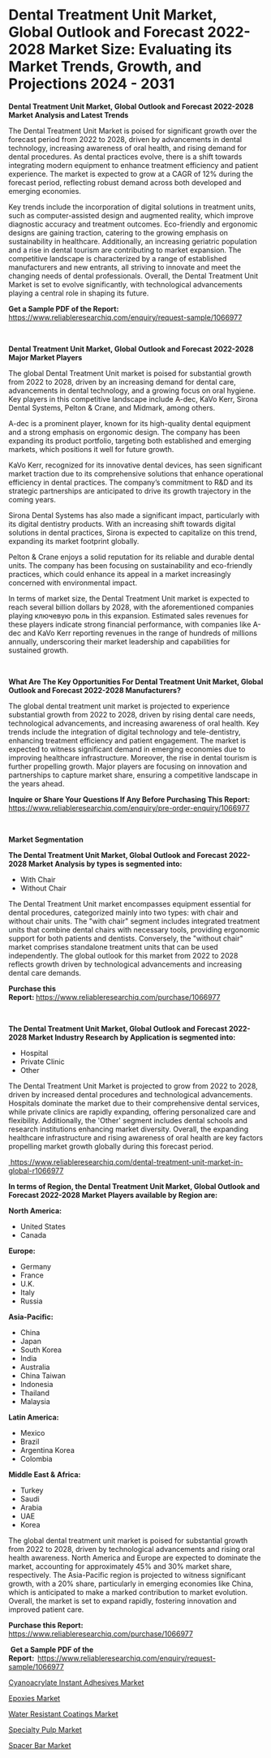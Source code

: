 <p><h1>Dental Treatment Unit Market, Global Outlook and Forecast 2022-2028 Market Size: Evaluating its Market Trends, Growth, and Projections 2024 - 2031</h1></p><p><strong>Dental Treatment Unit Market, Global Outlook and Forecast 2022-2028 Market Analysis and Latest Trends</strong></p>
<p><p>The Dental Treatment Unit Market is poised for significant growth over the forecast period from 2022 to 2028, driven by advancements in dental technology, increasing awareness of oral health, and rising demand for dental procedures. As dental practices evolve, there is a shift towards integrating modern equipment to enhance treatment efficiency and patient experience. The market is expected to grow at a CAGR of 12% during the forecast period, reflecting robust demand across both developed and emerging economies.</p><p>Key trends include the incorporation of digital solutions in treatment units, such as computer-assisted design and augmented reality, which improve diagnostic accuracy and treatment outcomes. Eco-friendly and ergonomic designs are gaining traction, catering to the growing emphasis on sustainability in healthcare. Additionally, an increasing geriatric population and a rise in dental tourism are contributing to market expansion. The competitive landscape is characterized by a range of established manufacturers and new entrants, all striving to innovate and meet the changing needs of dental professionals. Overall, the Dental Treatment Unit Market is set to evolve significantly, with technological advancements playing a central role in shaping its future.</p></p>
<p><strong>Get a Sample PDF of the Report:&nbsp;</strong> <a href="https://www.reliableresearchiq.com/enquiry/request-sample/1066977">https://www.reliableresearchiq.com/enquiry/request-sample/1066977</a></p>
<p>&nbsp;</p>
<p><strong>Dental Treatment Unit Market, Global Outlook and Forecast 2022-2028 Major Market Players</strong></p>
<p><p>The global Dental Treatment Unit market is poised for substantial growth from 2022 to 2028, driven by an increasing demand for dental care, advancements in dental technology, and a growing focus on oral hygiene. Key players in this competitive landscape include A-dec, KaVo Kerr, Sirona Dental Systems, Pelton & Crane, and Midmark, among others.</p><p>A-dec is a prominent player, known for its high-quality dental equipment and a strong emphasis on ergonomic design. The company has been expanding its product portfolio, targeting both established and emerging markets, which positions it well for future growth.</p><p>KaVo Kerr, recognized for its innovative dental devices, has seen significant market traction due to its comprehensive solutions that enhance operational efficiency in dental practices. The company’s commitment to R&D and its strategic partnerships are anticipated to drive its growth trajectory in the coming years.</p><p>Sirona Dental Systems has also made a significant impact, particularly with its digital dentistry products. With an increasing shift towards digital solutions in dental practices, Sirona is expected to capitalize on this trend, expanding its market footprint globally.</p><p>Pelton & Crane enjoys a solid reputation for its reliable and durable dental units. The company has been focusing on sustainability and eco-friendly practices, which could enhance its appeal in a market increasingly concerned with environmental impact.</p><p>In terms of market size, the Dental Treatment Unit market is expected to reach several billion dollars by 2028, with the aforementioned companies playing ключевую роль in this expansion. Estimated sales revenues for these players indicate strong financial performance, with companies like A-dec and KaVo Kerr reporting revenues in the range of hundreds of millions annually, underscoring their market leadership and capabilities for sustained growth.</p></p>
<p>&nbsp;</p>
<p><strong>What Are The Key Opportunities For Dental Treatment Unit Market, Global Outlook and Forecast 2022-2028 Manufacturers?</strong></p>
<p><p>The global dental treatment unit market is projected to experience substantial growth from 2022 to 2028, driven by rising dental care needs, technological advancements, and increasing awareness of oral health. Key trends include the integration of digital technology and tele-dentistry, enhancing treatment efficiency and patient engagement. The market is expected to witness significant demand in emerging economies due to improving healthcare infrastructure. Moreover, the rise in dental tourism is further propelling growth. Major players are focusing on innovation and partnerships to capture market share, ensuring a competitive landscape in the years ahead.</p></p>
<p><strong>Inquire or Share Your Questions If Any Before Purchasing This Report:</strong> <a href="https://www.reliableresearchiq.com/enquiry/pre-order-enquiry/1066977">https://www.reliableresearchiq.com/enquiry/pre-order-enquiry/1066977</a></p>
<p>&nbsp;</p>
<p><strong>Market Segmentation</strong></p>
<p><strong>The Dental Treatment Unit Market, Global Outlook and Forecast 2022-2028 Market Analysis by types is segmented into:</strong></p>
<p><ul><li>With Chair</li><li>Without Chair</li></ul></p>
<p><p>The Dental Treatment Unit market encompasses equipment essential for dental procedures, categorized mainly into two types: with chair and without chair units. The "with chair" segment includes integrated treatment units that combine dental chairs with necessary tools, providing ergonomic support for both patients and dentists. Conversely, the "without chair" market comprises standalone treatment units that can be used independently. The global outlook for this market from 2022 to 2028 reflects growth driven by technological advancements and increasing dental care demands.</p></p>
<p><strong>Purchase this Report:&nbsp;</strong><a href="https://www.reliableresearchiq.com/purchase/1066977">https://www.reliableresearchiq.com/purchase/1066977</a></p>
<p>&nbsp;</p>
<p><strong>The Dental Treatment Unit Market, Global Outlook and Forecast 2022-2028 Market Industry Research by Application is segmented into:</strong></p>
<p><ul><li>Hospital</li><li>Private Clinic</li><li>Other</li></ul></p>
<p><p>The Dental Treatment Unit Market is projected to grow from 2022 to 2028, driven by increased dental procedures and technological advancements. Hospitals dominate the market due to their comprehensive dental services, while private clinics are rapidly expanding, offering personalized care and flexibility. Additionally, the 'Other' segment includes dental schools and research institutions enhancing market diversity. Overall, the expanding healthcare infrastructure and rising awareness of oral health are key factors propelling market growth globally during this forecast period.</p></p>
<p><a href="https://www.reliableresearchiq.com/dental-treatment-unit-market-in-global-r1066977">&nbsp;https://www.reliableresearchiq.com/dental-treatment-unit-market-in-global-r1066977</a></p>
<p><strong>In terms of Region, the Dental Treatment Unit Market, Global Outlook and Forecast 2022-2028 Market Players available by Region are:</strong></p>
<p>
    <p> <strong> North America: </strong>
        <ul>
            <li>United States</li>
            <li>Canada</li>
        </ul>
        </p> 
    <p> <strong> Europe: </strong>
        <ul>
            <li>Germany</li>
            <li>France</li>
            <li>U.K.</li>
            <li>Italy</li>
            <li>Russia</li>
        </ul>
        </p> 
    <p> <strong> Asia-Pacific: </strong>
        <ul>
            <li>China</li>
            <li>Japan</li>
            <li>South Korea</li>
            <li>India</li>
            <li>Australia</li>
            <li>China Taiwan</li>
            <li>Indonesia</li>
            <li>Thailand</li>
            <li>Malaysia</li>
        </ul>
        </p> 
    <p> <strong> Latin America: </strong>
        <ul>
            <li>Mexico</li>
            <li>Brazil</li>
            <li>Argentina Korea</li>
            <li>Colombia</li>
        </ul>
        </p> 
    <p> <strong> Middle East & Africa: </strong>
        <ul>
            <li>Turkey</li>
            <li>Saudi</li>
            <li>Arabia</li>
            <li>UAE</li>
            <li>Korea</li>
        </ul>
    </p>
    </p>
<p><p>The global dental treatment unit market is poised for substantial growth from 2022 to 2028, driven by technological advancements and rising oral health awareness. North America and Europe are expected to dominate the market, accounting for approximately 45% and 30% market share, respectively. The Asia-Pacific region is projected to witness significant growth, with a 20% share, particularly in emerging economies like China, which is anticipated to make a marked contribution to market evolution. Overall, the market is set to expand rapidly, fostering innovation and improved patient care.</p></p>
<p><strong>Purchase this Report: </strong><a href="https://www.reliableresearchiq.com/purchase/1066977">https://www.reliableresearchiq.com/purchase/1066977</a></p>
<p>&nbsp;<strong>Get a Sample PDF of the Report:&nbsp;&nbsp;</strong><a href="https://www.reliableresearchiq.com/enquiry/request-sample/1066977">https://www.reliableresearchiq.com/enquiry/request-sample/1066977</a></p>
<p><strong></strong></p>
<p><p><a href="https://www.linkedin.com/pulse/market-forecasting-change-global-cyanoacrylate-instant-adhesives-4w8we?trackingId=vDTevqVAQ3ir1YTk%2FSgpTg%3D%3D">Cyanoacrylate Instant Adhesives Market</a></p><p><a href="https://www.linkedin.com/pulse/global-epoxies-market-projected-grow-cagr-62-forcasted-period-7aqge?trackingId=y6AON9V%2BQq%2BvOrhDgaWsAw%3D%3D">Epoxies Market</a></p><p><a href="https://issuu.com/reportprime-2/docs/water-resistant-coatings-market-siz_73e56a03e61fe9">Water Resistant Coatings Market</a></p><p><a href="https://medium.com/@sofyanbudiaman1_67863/insights-into-the-specialty-pulp-market-market-players-market-size-geographical-regions-and-59047c917283">Specialty Pulp Market</a></p><p><a href="https://issuu.com/reportprime-2/docs/spacer-bar-market-size-2030.pptx_cf3509d9ae3966">Spacer Bar Market</a></p></p>